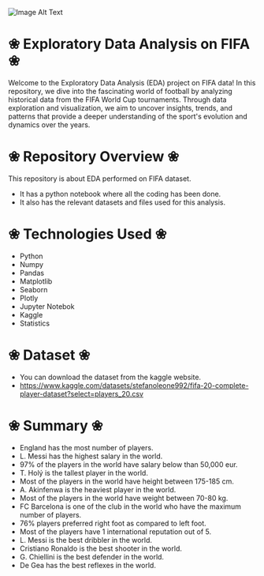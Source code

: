 ![Image Alt Text](https://wallpapercave.com/uwp/uwp2338645.jpeg)

# ❀  Exploratory Data Analysis on FIFA  ❀
Welcome to the Exploratory Data Analysis (EDA) project on FIFA data! In this repository, we dive into the fascinating world of football by analyzing historical data from the FIFA World Cup tournaments. Through data exploration and visualization, we aim to uncover insights, trends, and patterns that provide a deeper understanding of the sport's evolution and dynamics over the years.

# ❀  Repository Overview  ❀
This repository is about EDA performed on FIFA dataset.
   - It has a python notebook where all the coding has been done.
   - It also has the relevant datasets and files used for this analysis.
     
# ❀  Technologies Used  ❀
* Python
* Numpy
* Pandas
* Matplotlib
* Seaborn
* Plotly
* Jupyter Notebok
* Kaggle
* Statistics

# ❀  Dataset  ❀
* You can download the dataset from the kaggle website.
* https://www.kaggle.com/datasets/stefanoleone992/fifa-20-complete-player-dataset?select=players_20.csv

# ❀  Summary  ❀
* England has the most number of players.
* L. Messi has the highest salary in the world.
* 97% of the players in the world have salary below than 50,000 eur.
* T. Holý is the tallest player in the world.
* Most of the players in the world have height between 175-185 cm.
* A. Akinfenwa is the heaviest player in the world.
* Most of the players in the world have weight between 70-80 kg.
* FC Barcelona is one of the club in the world who have the maximum number of players.
* 76% players preferred right foot as compared to left foot.
* Most of the players have 1 international reputation out of 5.
* L. Messi is the best dribbler in the world.
* Cristiano Ronaldo is the best shooter in the world.
* G. Chiellini is the best defender in the world.
* De Gea has the best reflexes in the world. 







